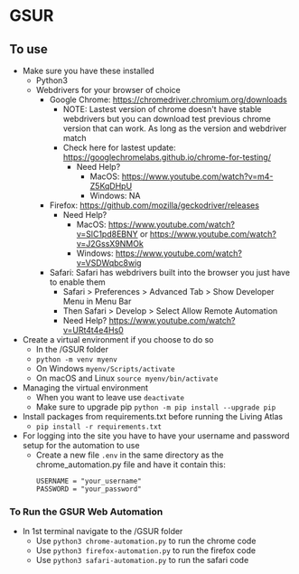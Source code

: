 # GSUR


## To use 
- Make sure you have these installed
    - Python3
    - Webdrivers for your browser of choice 
        - Google Chrome:  https://chromedriver.chromium.org/downloads
            - NOTE: Lastest version of chrome doesn't have stable webdrivers but you can download test previous chrome version that can work. As long as the version and webdriver match
            - Check here for lastest update: https://googlechromelabs.github.io/chrome-for-testing/
                - Need Help?  
                    - MacOS: https://www.youtube.com/watch?v=m4-Z5KqDHpU
                    - Windows: NA
        - Firefox:  https://github.com/mozilla/geckodriver/releases
            - Need Help?  
                - MacOS: https://www.youtube.com/watch?v=SlC1pd8EBNY or https://www.youtube.com/watch?v=J2GssX9NMOk 
                - Windows: https://www.youtube.com/watch?v=VSDWqbc8wig 
        - Safari: Safari has webdrivers built into the browser you just have to enable them
            - Safari > Preferences > Advanced Tab > Show Developer Menu in Menu Bar
            - Then Safari > Develop > Select Allow Remote Automation
            - Need Help?  https://www.youtube.com/watch?v=URt4t4e4Hs0 
- Create a virtual environment if you choose to do so
    - In the /GSUR folder
    - `python -m venv myenv`
    - On Windows `myenv/Scripts/activate`
    - On macOS and Linux `source myenv/bin/activate`
- Managing the virtual environment
    - When you want to leave use `deactivate`
    - Make sure to upgrade pip `python -m pip install --upgrade pip`
- Install packages from requirements.txt before running the Living Atlas
    - `pip install -r requirements.txt`
- For logging into the site you have to have your username and password setup for the automation to use
    - Create a new file `.env` in the same directory as the chrome_automation.py file and have it contain this:
        ```
        USERNAME = "your_username"
        PASSWORD = "your_password"
        ```


### To Run the GSUR Web Automation
- In 1st terminal navigate to the /GSUR folder 
    - Use `python3 chrome-automation.py` to run the chrome code
    - Use `python3 firefox-automation.py` to run the firefox code
    - Use `python3 safari-automation.py` to run the safari code
